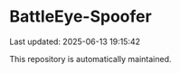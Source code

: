 # BattleEye-Spoofer

Last updated: 2025-06-13 19:15:42

This repository is automatically maintained.
